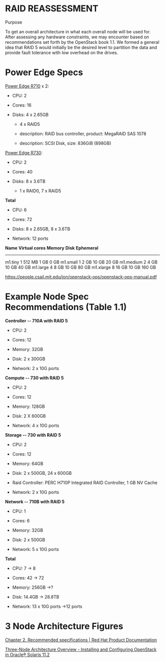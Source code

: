 RAID REASSESSMENT
=================

Purpose

To get an overall architecture in what each overall node will be used
for. After assessing any hardware constraints, we may encounter based on
recommendations set forth by the OpenStack book 1.1. We formed a general
idea that RAID 5 would initially be the desired level to partition the
data and provide fault tolerance with low overhead on the drives.

Power Edge Specs
================

[Power Edge
R710](https://www.itcreations.com/dell/dell-poweredge-r710-server?srsltid=AfmBOopiuocmKpkZ2reUJbVo480PnP2ThB9QjnACoX9cHaCPtlcaV0OC)
x 2:

-   CPU: 2

-   Cores: 16

-   Disks: 4 x 2.65GB

    -   4 x RAID5

    -   description: RAID bus controller, product: MegaRAID SAS 1078

    -   description: SCSI Disk, size: 836GiB (898GB)

[Power Edge
R730](https://savemyserver.com/dell-r730-tech-specs/?srsltid=AfmBOoq8wDtU_b4yGmLakQAp__Z7qTNVaCr7XTUl8EMeCvr2kWod4BQb):

-   CPU: 2

-   Cores: 40

-   Disks: 8 x 3.6TB

    -   1 x RAID0, 7 x RAID5

**Total**

-   CPU: 6

-   Cores: 72

-   Disks: 8 x 2.65GB, 8 x 3.6TB

-   Network: 12 ports

  **Name**    **Virtual cores**   **Memory**   **Disk**   **Ephemeral**
  ----------- ------------------- ------------ ---------- ---------------
  m1.tiny     1                   512 MB       1 GB       0 GB
  m1.small    1                   2 GB         10 GB      20 GB
  m1.medium   2                   4 GB         10 GB      40 GB
  m1.large    4                   8 GB         10 GB      80 GB
  m1.xlarge   8                   16 GB        10 GB      160 GB

<https://people.csail.mit.edu/jon/openstack-ops/openstack-ops-manual.pdf>

Example Node Spec Recommendations (Table 1.1)
=============================================

**Controller -- 710A with RAID 5**

-   CPU: 2

-   Cores: 12

-   Memory: 32GB

-   Disk: 2 x 300GB

-   Network: 2 x 10G ports

**Compute -- 730 with RAID 5**

-   CPU: 2

-   Cores: 12

-   Memory: 128GB

-   Disk: 2 X 600GB

-   Network: 4 x 10G ports

**Storage -- 730 with RAID 5**

-   CPU: 2

-   Cores: 12

-   Memory: 64GB

-   Disk: 2 x 500GB, 24 x 600GB

-   Raid Controller: PERC H710P Integrated RAID Controller, 1 GB NV
    Cache

-   Network: 2 x 10G ports

**Network -- 710B with RAID 5**

-   CPU: 1

-   Cores: 6

-   Memory: 32GB

-   Disk: 2 x 500GB

-   Network: 5 x 10G ports

**Total**

-   CPU: 7 → 8

-   Cores: 42 → 72

-   Memory: 256GB →?

-   Disk: 14.4GB → 28.8TB

-   Network: 13 x 10G ports →12 ports

3 Node Architecture Figures
===========================

[Chapter 2. Recommended specifications \| Red Hat Product
Documentation](https://docs.redhat.com/en/documentation/red_hat_openstack_platform/10/html/recommendations_for_large_deployments/recommended-specifications#overcloud-compute-nodes)

[Three-Node Architecture Overview - Installing and Configuring OpenStack
in Oracle® Solaris
11.2](https://docs.oracle.com/cd/E36784_01/html/E54155/archover.html)
